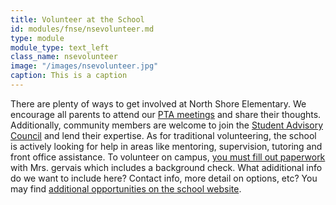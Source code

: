 ```yaml
---
title: Volunteer at the School
id: modules/fnse/nsevolunteer.md
type: module
module_type: text_left
class_name: nsevolunteer
image: "/images/nsevolunteer.jpg"
caption: This is a caption
---
```

There are plenty of ways to get involved at North Shore Elementary. We encourage all parents to attend our [PTA meetings](#) and share their thoughts. Additionally, community members are welcome to join the [Student Advisory Council](#) and lend their expertise. As for traditional volunteering, the school is actively looking for help in areas like mentoring, supervision, tutoring and front office assistance. To volunteer on campus, [you must fill out paperwork](https://www.pcsb.org/Page/21252) with Mrs. gervais which includes a background check. What adiditional info do we want to include here? Contact info, more detail on options, etc? You may find [additional opportunities on the school website](https://www.pcsb.org/domain/7787). 